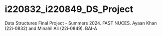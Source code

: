 # i220832_i220849_DS_Project
Data Structures Final Project - Summers 2024. FAST NUCES. Ayaan Khan (22i-0832) and Minahil Ali (22i-0849). BAI-A
